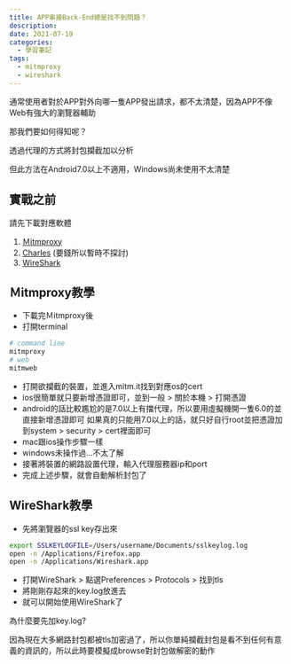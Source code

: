```yaml
---
title: APP串接Back-End總是找不到問題？
description: 
date: 2021-07-19
categories:
  - 學習筆記
tags: 
  - mitmproxy
  - wireshark
---
```

通常使用者對於APP對外向哪一隻APP發出請求，都不太清楚，因為APP不像Web有強大的瀏覽器輔助

那我們要如何得知呢？

透過代理的方式將封包攔截加以分析

但此方法在Android7.0以上不適用，Windows尚未使用不太清楚
<!--more-->

## 實戰之前

請先下載對應軟體

1. [Ｍitmproxy](https://mitmproxy.org/)
2. [Charles](https://www.charlesproxy.com/) (要錢所以暫時不探討)
3. [WireShark](https://www.wireshark.org/)

## Ｍitmproxy教學

- 下載完Ｍitmproxy後
- 打開terminal

```bash
# command line
mitmproxy
# web
mitmweb
```

- 打開欲攔截的裝置，並進入mitm.it找到對應os的cert
- ios很簡單就只要新增憑證即可，並到一般 > 關於本機 > 打開憑證
- android的話比較尷尬的是7.0以上有擋代理，所以要用虛擬機開一隻6.0的並直接新增憑證即可
如果真的只能用7.0以上的話，就只好自行root並把憑證加到system > security > cert裡面即可
- mac跟ios操作步驟一樣
- windows未操作過...不太了解
- 接著將裝置的網路設置代理，輸入代理服務器ip和port
- 完成上述步驟，就會自動解析封包了

## WireShark教學

- 先將瀏覽器的ssl key存出來

```bash
export SSLKEYLOGFILE=/Users/username/Documents/sslkeylog.log 
open -n /Applications/Firefox.app
open -n /Applications/Wireshark.app
```

- 打開WireShark > 點選Preferences > Protocols > 找到tls
- 將剛剛存起來的key.log放進去
- 就可以開始使用WireShark了

為什麼要先加key.log?

因為現在大多網路封包都被tls加密過了，所以你單純攔截封包是看不到任何有意義的資訊的，所以此時要模擬成browse對封包做解密的動作